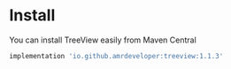 # Install

You can install TreeView easily from Maven Central

```gradle
implementation 'io.github.amrdeveloper:treeview:1.1.3'
```